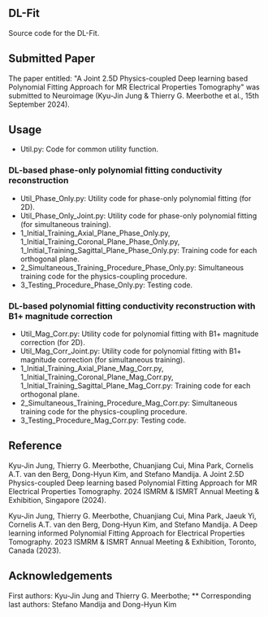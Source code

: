 ## DL-Fit
Source code for the DL-Fit.


## Submitted Paper
The paper entitled: "A Joint 2.5D Physics-coupled Deep learning based Polynomial Fitting Approach for MR Electrical Properties Tomography" was submitted to Neuroimage (Kyu-Jin Jung & Thierry G. Meerbothe et al., 15th September 2024).


## Usage
* Util.py: Code for common utility function.

### DL-based phase-only polynomial fitting conductivity reconstruction 
* Util_Phase_Only.py: Utility code for phase-only polynomial fitting (for 2D).
* Util_Phase_Only_Joint.py: Utility code for phase-only polynomial fitting (for simultaneous training).
* 1_Initial_Training_Axial_Plane_Phase_Only.py, 1_Initial_Training_Coronal_Plane_Phase_Only.py, 1_Initial_Training_Sagittal_Plane_Phase_Only.py: Training code for each orthogonal plane.
* 2_Simultaneous_Training_Procedure_Phase_Only.py: Simultaneous training code for the physics-coupling procedure.
* 3_Testing_Procedure_Phase_Only.py: Testing code.

### DL-based polynomial fitting conductivity reconstruction with B1+ magnitude correction 
* Util_Mag_Corr.py: Utility code for polynomial fitting with B1+ magnitude correction (for 2D).
* Util_Mag_Corr_Joint.py: Utility code for polynomial fitting with B1+ magnitude correction (for simultaneous training).
* 1_Initial_Training_Axial_Plane_Mag_Corr.py, 1_Initial_Training_Coronal_Plane_Mag_Corr.py, 1_Initial_Training_Sagittal_Plane_Mag_Corr.py: Training code for each orthogonal plane.
* 2_Simultaneous_Training_Procedure_Mag_Corr.py: Simultaneous training code for the physics-coupling procedure.
* 3_Testing_Procedure_Mag_Corr.py: Testing code.


## Reference
Kyu-Jin Jung, Thierry G. Meerbothe,  Chuanjiang Cui, Mina Park, Cornelis A.T. van den Berg, Dong-Hyun Kim, and Stefano Mandija. A Joint 2.5D Physics-coupled Deep learning based Polynomial Fitting Approach for MR Electrical Properties Tomography. 2024 ISMRM & ISMRT Annual Meeting & Exhibition, Singapore (2024).

Kyu-Jin Jung, Thierry G. Meerbothe,  Chuanjiang Cui, Mina Park, Jaeuk Yi, Cornelis A.T. van den Berg, Dong-Hyun Kim, and Stefano Mandija. A Deep learning informed Polynomial Fitting Approach for Electrical Properties Tomography. 2023 ISMRM & ISMRT Annual Meeting & Exhibition, Toronto, Canada (2023).

## Acknowledgements
First authors: Kyu-Jin Jung and Thierry G. Meerbothe; ** Corresponding last authors: Stefano Mandija and Dong-Hyun Kim
